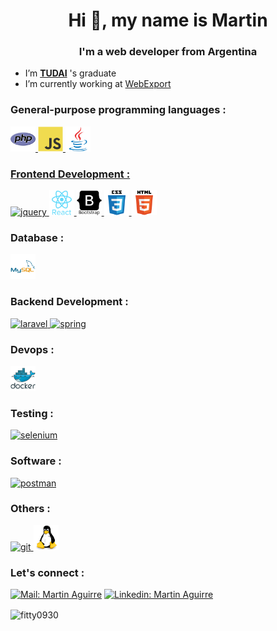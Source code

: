 <h1 align="center">Hi 👋, my name is Martin</h1>
<h3 align="center">I'm a web developer from Argentina</h3>

- I’m **[TUDAI](https://exa.unicen.edu.ar/tudai/)** 's graduate
- I’m currently working at [WebExport](https://webexport.com.ar/) 

<p align="left">
  <h3 align="left">General-purpose programming languages : </h3>
  <a href="https://www.php.net" target="_blank"> <img src="https://raw.githubusercontent.com/devicons/devicon/master/icons/php/php-original.svg" alt="php" width="40" height="40"/> </a>
   <a href="https://developer.mozilla.org/en-US/docs/Web/JavaScript" target="_blank"> <img src="https://raw.githubusercontent.com/devicons/devicon/master/icons/javascript/javascript-original.svg" alt="javascript" width="40" height="40"/> </a>
  <a href="https://www.java.com" target="_blank"> <img src="https://raw.githubusercontent.com/devicons/devicon/master/icons/java/java-original.svg" alt="java" width="40" height="40"/>
  </p>

  <p align="left">
  <h3 align="left">Frontend Development : </h3>
  
  <a href="https://jquery.com/" target="_blank"> <img src="https://blog.artegrafico.net/wp-content/uploads/2019/02/jQuery-logo.png" alt="jquery" width="40" height="40"/> </a>
  <a href="https://reactjs.org/" target="_blank"> <img src="https://raw.githubusercontent.com/devicons/devicon/master/icons/react/react-original-wordmark.svg" alt="react" width="40" height="40"/> </a>
  <a href="https://getbootstrap.com" target="_blank"> <img src="https://raw.githubusercontent.com/devicons/devicon/master/icons/bootstrap/bootstrap-plain-wordmark.svg" alt="bootstrap" width="40" height="40"/> </a>
  <a href="https://www.w3schools.com/css/" target="_blank"> <img src="https://raw.githubusercontent.com/devicons/devicon/master/icons/css3/css3-original-wordmark.svg" alt="css3" width="40" height="40"/> </a>
  <a href="https://www.w3.org/html/" target="_blank"> <img src="https://raw.githubusercontent.com/devicons/devicon/master/icons/html5/html5-original-wordmark.svg" alt="html5" width="40" height="40"/> </a>
</p>
  
  
<p align="left">
<h3 align="left">Database : </h3>  
  <a href="https://www.mysql.com/" target="_blank"> <img src="https://raw.githubusercontent.com/devicons/devicon/master/icons/mysql/mysql-original-wordmark.svg" alt="mysql" width="40" height="40"/> </a>
  </p>
  
  <p align="left">
   <h3 align="left">Backend Development : </h3>
  <a href="https://laravel.com/" target="_blank"> <img src="https://laravel.com/img/logomark.min.svg" alt="laravel" width="40" height="40"/> </a>
  <a href="https://spring.io/" target="_blank"> <img src="https://www.vectorlogo.zone/logos/springio/springio-icon.svg" alt="spring" width="40" height="40"/> </a>
  </p>
  
  <p align="left">
   <h3 align="left">Devops  : </h3>
  <a href="https://www.docker.com/" target="_blank"> <img src="https://raw.githubusercontent.com/devicons/devicon/master/icons/docker/docker-original-wordmark.svg" alt="docker" width="40" height="40"/> </a>
 
  <p align="left">
   <h3 align="left">Testing  : </h3>
   <a href="https://www.selenium.dev" target="_blank"> <img src="https://raw.githubusercontent.com/detain/svg-logos/780f25886640cef088af994181646db2f6b1a3f8/svg/selenium-logo.svg" alt="selenium" width="40" height="40"/> </a> 
  </p>
   
  <p align="left">
   <h3 align="left">Software  : </h3>
   <a href="https://postman.com" target="_blank"> <img src="https://www.vectorlogo.zone/logos/getpostman/getpostman-icon.svg" alt="postman" width="40" height="40"/> </a>
  </p>

<p align="left">
 <h3 align="left">Others  : </h3>

<a href="https://git-scm.com/" target="_blank"> <img src="https://www.vectorlogo.zone/logos/git-scm/git-scm-icon.svg" alt="git" width="40" height="40"/> </a>
<a href="https://www.linux.org/" target="_blank"> <img src="https://raw.githubusercontent.com/devicons/devicon/master/icons/linux/linux-original.svg" alt="linux" width="40" height="40"/> </a>

</p>

### Let's connect :

[![Mail: Martin Aguirre](https://img.shields.io/badge/Gmail-D14836?style=for-the-badge&logo=gmail&logoColor=white)](mailto:martinaguirre08@gmail.com)
[![Linkedin: Martin Aguirre](https://img.shields.io/badge/-LinkedIn-blue?style=for-the-badge&logo=Linkedin&logoColor=white&link=https://www.linkedin.com/in/maguirrefittipaldi/)](https://www.linkedin.com/in/maguirrefittipaldi/)

<p><img align="center" src="https://github-readme-stats.vercel.app/api/top-langs?username=fitty0930&show_icons=true&locale=en&layout=compact" alt="fitty0930" /></p>
